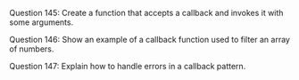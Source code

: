 Question 145: Create a function that accepts a callback and invokes it with some arguments.

Question 146: Show an example of a callback function used to filter an array of numbers.

Question 147: Explain how to handle errors in a callback pattern.

